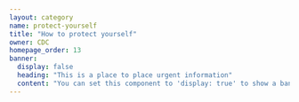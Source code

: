 ```yaml
---
layout: category
name: protect-yourself
title: "How to protect yourself"
owner: CDC
homepage_order: 13
banner:
  display: false
  heading: "This is a place to place urgent information"
  content: "You can set this component to 'display: true' to show a banner at the top of the page."
---
```

